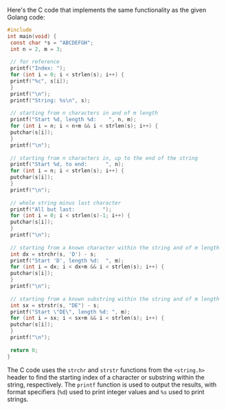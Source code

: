 Here's the C code that implements the same functionality as the given Golang code:
```c
#include 
int main(void) {
 const char *s = "ABCDEFGH";
 int n = 2, m = 3;
 
 // for reference
 printf("Index: ");
 for (int i = 0; i < strlen(s); i++) {
 printf("%c", s[i]);
 }
 printf("\n");
 printf("String: %s\n", s);
 
 // starting from n characters in and of m length
 printf("Start %d, length %d:    ", n, m);
 for (int i = n; i < n+m && i < strlen(s); i++) {
 putchar(s[i]);
 }
 printf("\n");
 
 // starting from n characters in, up to the end of the string
 printf("Start %d, to end:      ", n);
 for (int i = n; i < strlen(s); i++) {
 putchar(s[i]);
 }
 printf("\n");
 
 // whole string minus last character
 printf("All but last:         ");
 for (int i = 0; i < strlen(s)-1; i++) {
 putchar(s[i]);
 }
 printf("\n");
 
 // starting from a known character within the string and of m length
 int dx = strchr(s, 'D') - s;
 printf("Start 'D', length %d:  ", m);
 for (int i = dx; i < dx+m && i < strlen(s); i++) {
 putchar(s[i]);
 }
 printf("\n");
 
 // starting from a known substring within the string and of m length
 int sx = strstr(s, "DE") - s;
 printf("Start \"DE\", length %d: ", m);
 for (int i = sx; i < sx+m && i < strlen(s); i++) {
 putchar(s[i]);
 }
 printf("\n");
 
 return 0;
}
```
The C code uses the `strchr` and `strstr` functions from the `<string.h>` header to find the starting index of a character or substring within the string, respectively. The `printf` function is used to output the results, with format specifiers (`%d`) used to print integer values and `%s` used to print strings.


